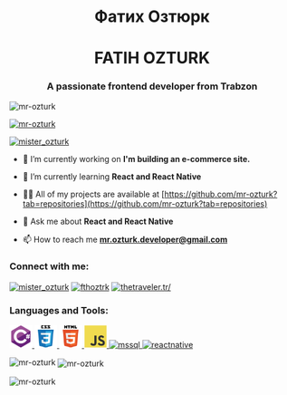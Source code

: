 <h1 align="center">Фатих Озтюрк</h1>
<h1 align="center">FATIH OZTURK</h1>
<h3 align="center">A passionate frontend developer from Trabzon</h3>

<p align="left"> <img src="https://komarev.com/ghpvc/?username=mr-ozturk&label=Profile%20views&color=0e75b6&style=flat" alt="mr-ozturk" /> </p>

<p align="left"> <a href="https://github.com/ryo-ma/github-profile-trophy"><img src="https://github-profile-trophy.vercel.app/?username=mr-ozturk" alt="mr-ozturk" /></a> </p>

<p align="left"> <a href="https://twitter.com/mister_ozturk" target="blank"><img src="https://img.shields.io/twitter/follow/mister_ozturk?logo=twitter&style=for-the-badge" alt="mister_ozturk" /></a> </p>

- 🔭 I’m currently working on **I'm building an e-commerce site.**

- 🌱 I’m currently learning **React and React Native**

- 👨‍💻 All of my projects are available at [https://github.com/mr-ozturk?tab=repositories](https://github.com/mr-ozturk?tab=repositories)

- 💬 Ask me about **React and React Native**

- 📫 How to reach me **mr.ozturk.developer@gmail.com**

<h3 align="left">Connect with me:</h3>
<p align="left">
<a href="https://twitter.com/mister_ozturk" target="blank"><img align="center" src="https://raw.githubusercontent.com/rahuldkjain/github-profile-readme-generator/master/src/images/icons/Social/twitter.svg" alt="mister_ozturk" height="30" width="40" /></a>
<a href="https://linkedin.com/in/fthoztrk" target="blank"><img align="center" src="https://raw.githubusercontent.com/rahuldkjain/github-profile-readme-generator/master/src/images/icons/Social/linked-in-alt.svg" alt="fthoztrk" height="30" width="40" /></a>
<a href="https://instagram.com/thetraveler.tr/" target="blank"><img align="center" src="https://raw.githubusercontent.com/rahuldkjain/github-profile-readme-generator/master/src/images/icons/Social/instagram.svg" alt="thetraveler.tr/" height="30" width="40" /></a>
</p>

<h3 align="left">Languages and Tools:</h3>
<p align="left"> <a href="https://www.w3schools.com/cs/" target="_blank" rel="noreferrer"> <img src="https://raw.githubusercontent.com/devicons/devicon/master/icons/csharp/csharp-original.svg" alt="csharp" width="40" height="40"/> </a> <a href="https://www.w3schools.com/css/" target="_blank" rel="noreferrer"> <img src="https://raw.githubusercontent.com/devicons/devicon/master/icons/css3/css3-original-wordmark.svg" alt="css3" width="40" height="40"/> </a> <a href="https://www.w3.org/html/" target="_blank" rel="noreferrer"> <img src="https://raw.githubusercontent.com/devicons/devicon/master/icons/html5/html5-original-wordmark.svg" alt="html5" width="40" height="40"/> </a> <a href="https://developer.mozilla.org/en-US/docs/Web/JavaScript" target="_blank" rel="noreferrer"> <img src="https://raw.githubusercontent.com/devicons/devicon/master/icons/javascript/javascript-original.svg" alt="javascript" width="40" height="40"/> </a> <a href="https://www.microsoft.com/en-us/sql-server" target="_blank" rel="noreferrer"> <img src="https://www.svgrepo.com/show/303229/microsoft-sql-server-logo.svg" alt="mssql" width="40" height="40"/> </a> <a href="https://reactnative.dev/" target="_blank" rel="noreferrer"> <img src="https://reactnative.dev/img/header_logo.svg" alt="reactnative" width="40" height="40"/> </a> </p>

<p><img align="left" src="https://github-readme-stats.vercel.app/api/top-langs?username=mr-ozturk&show_icons=true&locale=en&layout=compact" alt="mr-ozturk" /></p>

<p>&nbsp;<img align="center" src="https://github-readme-stats.vercel.app/api?username=mr-ozturk&show_icons=true&locale=en" alt="mr-ozturk" /></p>

<p><img align="center" src="https://github-readme-streak-stats.herokuapp.com/?user=mr-ozturk&" alt="mr-ozturk" /></p>
